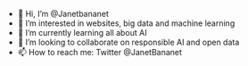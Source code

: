 - 👋 Hi, I’m @Janetbananet
- 👀 I’m interested in websites, big data and machine learning
- 🌱 I’m currently learning all about AI
- 💞️ I’m looking to collaborate on responsible AI and open data
- 📫 How to reach me: Twitter @JanetBananet

<!---
Janetbananet/Janetbananet is a ✨ special ✨ repository because its `README.md` (this file) appears on your GitHub profile.
You can click the Preview link to take a look at your changes.
--->

